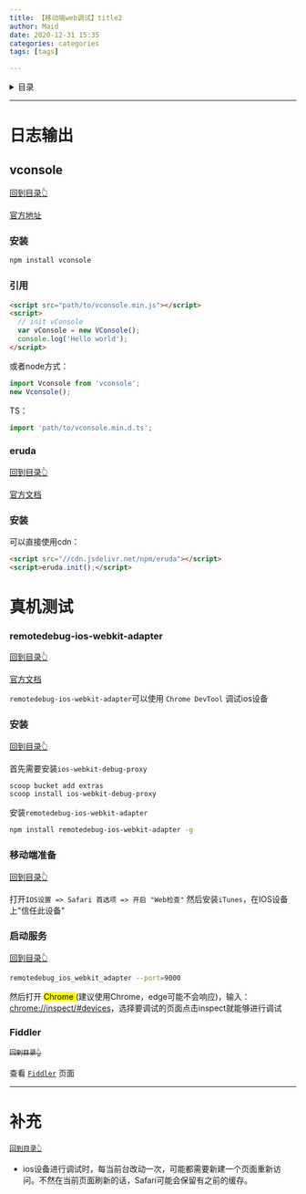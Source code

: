 ```yaml
---
title: 【移动端web调试】title2  
author: Maid  
date: 2020-12-31 15:35  
categories: categories  
tags: [tags]  

---
```

<a id="toc"></a>
<details><summary>目录</summary>

- [日志输出](#日志输出)
  - [vconsole](#vconsole)
    - [安装](#安装)
    - [引用](#引用)
    - [eruda](#eruda)
    - [安装](#安装-1)
- [真机测试](#真机测试)
    - [remotedebug-ios-webkit-adapter](#remotedebug-ios-webkit-adapter)
    - [安装](#安装-2)
    - [移动端准备](#移动端准备)
    - [启动服务](#启动服务)
    - [Fiddler](#fiddler)
- [补充](#补充)

</details>

---



# 日志输出
## vconsole
[回到目录👆](#toc)
 
[官方地址](https://github.com/Tencent/vConsole)
### 安装

```bash
npm install vconsole
```


### 引用

```html
<script src="path/to/vconsole.min.js"></script>
<script>
  // init vConsole
  var vConsole = new VConsole();
  console.log('Hello world');
</script>
```

或者node方式：

```js
import Vconsole from 'vconsole';
new Vconsole();
```

TS：
```ts
import 'path/to/vconsole.min.d.ts';
```

### eruda
[回到目录👆](#toc)

[官方文档](https://github.com/liriliri/eruda/blob/master/doc/README_CN.md)

### 安装
可以直接使用cdn：
```html
<script src="//cdn.jsdelivr.net/npm/eruda"></script>
<script>eruda.init();</script>
```



# 真机测试
### remotedebug-ios-webkit-adapter
[回到目录👆](#toc)

[官方文档](https://github.com/RemoteDebug/remotedebug-ios-webkit-adapter)

`remotedebug-ios-webkit-adapter`可以使用 `Chrome DevTool` 调试ios设备

### 安装
[回到目录👆](#toc)

首先需要安装`ios-webkit-debug-proxy`

```bash
scoop bucket add extras
scoop install ios-webkit-debug-proxy
```

安装`remotedebug-ios-webkit-adapter` 

```bash
npm install remotedebug-ios-webkit-adapter -g
```
### 移动端准备
[回到目录👆](#toc)
 
打开`IOS设置 => Safari 首选项 => 开启 "Web检查"`
然后安装`iTunes`，在IOS设备上"信任此设备"

### 启动服务
[回到目录👆](#toc)

```bash
remotedebug_ios_webkit_adapter --port=9000
```
然后打开 <mark> Chrome </mark> (建议使用Chrome，edge可能不会响应)，输入：[chrome://inspect/#devices](chrome://inspect/#devices)，选择要调试的页面点击inspect就能够进行调试

### Fiddler
[<sub>回到目录👆<sub>](#toc)

查看 [`Fiddler`](./Fiddler.md) 页面

---
# 补充 
[<font style="font-size:14px">`回到目录👆`</font>](#toc)

- ios设备进行调试时，每当前台改动一次，可能都需要新建一个页面重新访问。不然在当前页面刷新的话，Safari可能会保留有之前的缓存。




